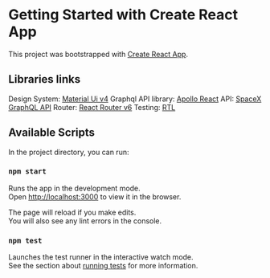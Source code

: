 # Getting Started with Create React App

This project was bootstrapped with [Create React App](https://github.com/facebook/create-react-app).

## Libraries links

Design System: [Material Ui v4](https://v4.mui.com/)
Graphql API library: [Apollo React](https://www.apollographql.com/docs/react/)
API: [SpaceX GraphQL API](https://api.spacex.land/graphql/)
Router: [React Router v6](https://reactrouter.com/)
Testing: [RTL](https://testing-library.com/docs/react-testing-library/example-intro)

## Available Scripts

In the project directory, you can run:

### `npm start`

Runs the app in the development mode.\
Open [http://localhost:3000](http://localhost:3000) to view it in the browser.

The page will reload if you make edits.\
You will also see any lint errors in the console.

### `npm test`

Launches the test runner in the interactive watch mode.\
See the section about [running tests](https://facebook.github.io/create-react-app/docs/running-tests) for more information.